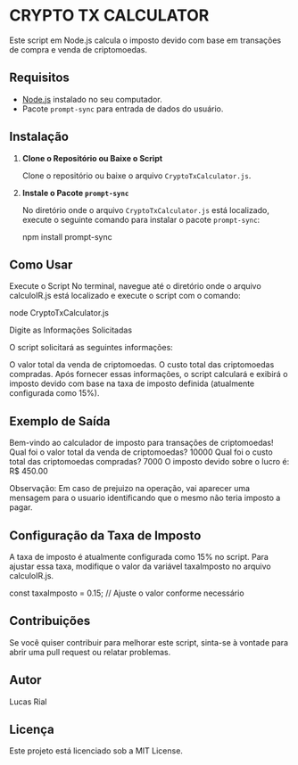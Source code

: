 # CRYPTO TX CALCULATOR 

Este script em Node.js calcula o imposto devido com base em transações de compra e venda de criptomoedas.

## Requisitos

- [Node.js](https://nodejs.org/) instalado no seu computador.
- Pacote `prompt-sync` para entrada de dados do usuário.

## Instalação

1. **Clone o Repositório ou Baixe o Script**

   Clone o repositório ou baixe o arquivo `CryptoTxCalculator.js`.

2. **Instale o Pacote `prompt-sync`**

   No diretório onde o arquivo `CryptoTxCalculator.js` está localizado, execute o seguinte comando para instalar o pacote `prompt-sync`:

   npm install prompt-sync
   
## Como Usar

Execute o Script
No terminal, navegue até o diretório onde o arquivo calculoIR.js está localizado e execute o script com o comando:

node CryptoTxCalculator.js

Digite as Informações Solicitadas

O script solicitará as seguintes informações:

O valor total da venda de criptomoedas.
O custo total das criptomoedas compradas.
Após fornecer essas informações, o script calculará e exibirá o imposto devido com base na taxa de imposto definida (atualmente configurada como 15%).

## Exemplo de Saída

Bem-vindo ao calculador de imposto para transações de criptomoedas!
Qual foi o valor total da venda de criptomoedas? 10000
Qual foi o custo total das criptomoedas compradas? 7000
O imposto devido sobre o lucro é: R$ 450.00

Observação: Em caso de prejuizo na operação, vai aparecer uma mensagem para o usuario identificando que o mesmo não teria imposto a pagar.

## Configuração da Taxa de Imposto
A taxa de imposto é atualmente configurada como 15% no script. Para ajustar essa taxa, modifique o valor da variável taxaImposto no arquivo calculoIR.js.

const taxaImposto = 0.15; // Ajuste o valor conforme necessário

## Contribuições
Se você quiser contribuir para melhorar este script, sinta-se à vontade para abrir uma pull request ou relatar problemas.

## Autor
Lucas Rial

## Licença
Este projeto está licenciado sob a MIT License.
